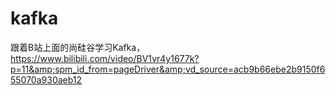 # kafka
跟着B站上面的尚硅谷学习Kafka，https://www.bilibili.com/video/BV1vr4y1677k?p=11&amp;spm_id_from=pageDriver&amp;vd_source=acb9b66ebe2b9150f655070a930aeb12
